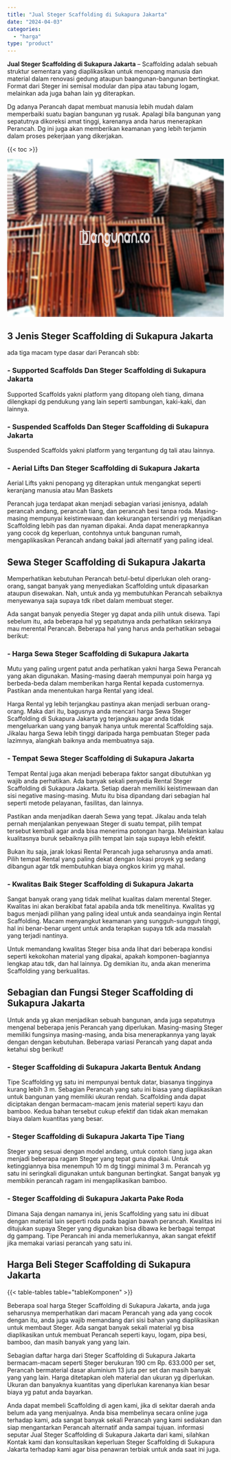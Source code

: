 ```yaml
---
title: "Jual Steger Scaffolding di Sukapura Jakarta"
date: "2024-04-03"
categories: 
  - "harga"
type: "product"
---
```


**Jual Steger Scaffolding di Sukapura Jakarta** – Scaffolding adalah sebuah struktur sementara yang diaplikasikan untuk menopang manusia dan material dalam renovasi gedung ataupun baangunan-bangunan bertingkat. Format dari Steger ini semisal modular dan pipa atau tabung logam, melainkan ada juga bahan lain yg diterapkan.

Dg adanya Perancah dapat membuat manusia lebih mudah dalam memperbaiki suatu bagian bangunan yg rusak. Apalagi bila bangunan yang sepatutnya dikoreksi amat tinggi, karenanya anda harus menerapkan Perancah. Dg ini juga akan memberikan keamanan yang lebih terjamin dalam proses pekerjaan yang dikerjakan.

{{< toc >}}

![Jual Steger Scaffolding di Sukapura Jakarta](/images/sewa-scaffolding-steger-13.png)

## 3 Jenis Steger Scaffolding di Sukapura Jakarta

ada tiga macam type dasar dari Perancah sbb:

### \- Supported Scaffolds Dan Steger Scaffolding di Sukapura Jakarta

Supported Scaffolds yakni platform yang ditopang oleh tiang, dimana dilengkapi dg pendukung yang lain seperti sambungan, kaki-kaki, dan lainnya.

### \- Suspended Scaffolds Dan Steger Scaffolding di Sukapura Jakarta

Suspended Scaffolds yakni platform yang tergantung dg tali atau lainnya.

### \- Aerial Lifts Dan Steger Scaffolding di Sukapura Jakarta

Aerial Lifts yakni penopang yg diterapkan untuk mengangkat seperti keranjang manusia atau Man Baskets

Perancah juga terdapat akan menjadi sebagian variasi jenisnya, adalah perancah andang, perancah tiang, dan perancah besi tanpa roda. Masing-masing mempunyai keistimewaan dan kekurangan tersendiri yg menjadikan Scaffolding lebih pas dan nyaman dipakai. Anda dapat menerapkannya yang cocok dg keperluan, contohnya untuk bangunan rumah, mengaplikasikan Perancah andang bakal jadi alternatif yang paling ideal.

## Sewa Steger Scaffolding di Sukapura Jakarta

Memperhatikan kebutuhan Perancah betul-betul diperlukan oleh orang-orang, sangat banyak yang menyediakan Scaffolding untuk dipasarkan ataupun disewakan. Nah, untuk anda yg membutuhkan Perancah sebaiknya menyewanya saja supaya tdk ribet dalam membuat steger.

Ada sangat banyak penyedia Steger yg dapat anda pilih untuk disewa. Tapi sebelum itu, ada beberapa hal yg sepatutnya anda perhatikan sekiranya mau merental Perancah. Beberapa hal yang harus anda perhatikan sebagai berikut:

### \- Harga Sewa Steger Scaffolding di Sukapura Jakarta

Mutu yang paling urgent patut anda perhatikan yakni harga Sewa Perancah yang akan digunakan. Masing-masing daerah mempunyai poin harga yg berbeda-beda dalam memberikan harga Rental kepada customernya. Pastikan anda menentukan harga Rental yang ideal.

Harga Rental yg lebih terjangkau pastinya akan menjadi serbuan orang-orang. Maka dari itu, bagusnya anda mencari harga Sewa Steger Scaffolding di Sukapura Jakarta yg terjangkau agar anda tidak mengeluarkan uang yang banyak hanya untuk merental Scaffolding saja. Jikalau harga Sewa lebih tinggi daripada harga pembuatan Steger pada lazimnya, alangkah baiknya anda membuatnya saja.

### \- Tempat Sewa Steger Scaffolding di Sukapura Jakarta

Tempat Rental juga akan menjadi beberapa faktor sangat dibutuhkan yg wajib anda perhatikan. Ada banyak sekali penyedia Rental Steger Scaffolding di Sukapura Jakarta. Setiap daerah memiliki keistimewaan dan sisi negative masing-masing. Mutu itu bisa dipandang dari sebagian hal seperti metode pelayanan, fasilitas, dan lainnya.

Pastikan anda menjadikan daerah Sewa yang tepat. Jikalau anda telah pernah menjalankan penyewaan Steger di suatu tempat, pilih tempat tersebut kembali agar anda bisa menerima potongan harga. Melainkan kalau kualitasnya buruk sebaiknya pilih tempat lain saja supaya lebih efektif.

Bukan itu saja, jarak lokasi Rental Perancah juga seharusnya anda amati. Pilih tempat Rental yang paling dekat dengan lokasi proyek yg sedang dibangun agar tdk membutuhkan biaya ongkos kirim yg mahal.

### \- Kwalitas Baik Steger Scaffolding di Sukapura Jakarta

Sangat banyak orang yang tidak melihat kualitas dalam merental Steger. Kwalitas ini akan berakibat fatal apabila anda tdk menelitinya. Kwalitas yg bagus menjadi pilihan yang paling ideal untuk anda seandainya ingin Rental Scaffolding. Macam menyangkut keamanan yang sungguh-sungguh tinggi, hal ini benar-benar urgent untuk anda terapkan supaya tdk ada masalah yang terjadi nantinya.

Untuk memandang kwalitas Steger bisa anda lihat dari beberapa kondisi seperti kekokohan material yang dipakai, apakah komponen-bagiannya lengkap atau tdk, dan hal lainnya. Dg demikian itu, anda akan menerima Scaffolding yang berkualitas.

## Sebagian dan Fungsi Steger Scaffolding di Sukapura Jakarta

Untuk anda yg akan menjadikan sebuah bangunan, anda juga sepatutnya mengenal beberapa jenis Perancah yang diperlukan. Masing-masing Steger memiliki fungsinya masing-masing, anda bisa menerapkannya yang layak dengan dengan kebutuhan. Beberapa variasi Perancah yang dapat anda ketahui sbg berikut!

### \- Steger Scaffolding di Sukapura Jakarta Bentuk Andang

Tipe Scaffolding yg satu ini mempunyai bentuk datar, biasanya tingginya kurang lebih 3 m. Sebagian Perancah yang satu ini biasa yang diaplikasikan untuk bangunan yang memiliki ukuran rendah. Scaffolding anda dapat diciptakan dengan bermacam-macam jenis material seperti kayu dan bamboo. Kedua bahan tersebut cukup efektif dan tidak akan memakan biaya dalam kuantitas yang besar.

### \- Steger Scaffolding di Sukapura Jakarta Tipe Tiang

Steger yang sesuai dengan model andang, untuk contoh tiang juga akan menjadi beberapa ragam Steger yang tepat guna dipakai. Untuk ketinggiannya bisa menempuh 10 m dg tinggi minimal 3 m. Perancah yg satu ini seringkali digunakan untuk bangunan bertingkat. Sangat banyak yg membikin perancah ragam ini mengaplikasikan bamboo.

### \- Steger Scaffolding di Sukapura Jakarta Pake Roda

Dimana Saja dengan namanya ini, jenis Scaffolding yang satu ini dibuat dengan material lain seperti roda pada bagian bawah perancah. Kwalitas ini ditujukan supaya Steger yang digunakan bisa dibawa ke berbagai tempat dg gampang. Tipe Perancah ini anda memerlukannya, akan sangat efektif jika memakai variasi perancah yang satu ini.

## Harga Beli Steger Scaffolding di Sukapura Jakarta

{{< table-tables table="tableKomponen" >}}

Beberapa soal harga Steger Scaffolding di Sukapura Jakarta, anda juga seharusnya memperhatikan dari macam Perancah yang ada yang cocok dengan itu, anda juga wajib memandang dari sisi bahan yang diaplikasikan untuk membaut Steger. Ada sangat banyak sekali material yg bisa diaplikasikan untuk membuat Perancah seperti kayu, logam, pipa besi, bamboo, dan masih banyak yang yang lain.

Sebagian daftar harga dari Steger Scaffolding di Sukapura Jakarta bermacam-macam seperti Steger berukuran 190 cm Rp. 633.000 per set, Perancah bermaterial dasar aluminium 13 juta per set dan masih banyak yang yang lain. Harga ditetapkan oleh material dan ukuran yg diperlukan. Ukuran dan banyaknya kuantitas yang diperlukan karenanya kian besar biaya yg patut anda bayarkan.

Anda dapat membeli Scaffolding di agen kami, jika di sekitar daerah anda belum ada yang menjualnya. Anda bisa membelinya secara online juga terhadap kami, ada sangat banyak sekali Perancah yang kami sediakan dan siap mengantarkan Perancah alternatif anda sampai tujuan. informasi seputar Jual Steger Scaffolding di Sukapura Jakarta dari kami, silahkan Kontak kami dan konsultasikan keperluan Steger Scaffolding di Sukapura Jakarta terhadap kami agar bisa penawran terbiak untuk anda saat ini juga.
